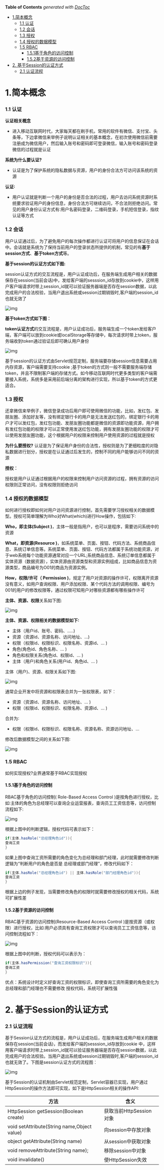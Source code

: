 <!-- START doctoc generated TOC please keep comment here to allow auto update -->
<!-- DON'T EDIT THIS SECTION, INSTEAD RE-RUN doctoc TO UPDATE -->
**Table of Contents**  *generated with [DocToc](https://github.com/thlorenz/doctoc)*

- [1.简本概念](#1%E7%AE%80%E6%9C%AC%E6%A6%82%E5%BF%B5)
    - [1.1 认证](#11-%E8%AE%A4%E8%AF%81)
    - [1.2 会话](#12-%E4%BC%9A%E8%AF%9D)
    - [1.3 授权](#13-%E6%8E%88%E6%9D%83)
    - [1.4 授权的数据模型](#14-%E6%8E%88%E6%9D%83%E7%9A%84%E6%95%B0%E6%8D%AE%E6%A8%A1%E5%9E%8B)
    - [1.5 RBAC](#15-rbac)
      - [1.5.1基于角色的访问控制](#151%E5%9F%BA%E4%BA%8E%E8%A7%92%E8%89%B2%E7%9A%84%E8%AE%BF%E9%97%AE%E6%8E%A7%E5%88%B6)
      - [1.5.2基于资源的访问控制](#152%E5%9F%BA%E4%BA%8E%E8%B5%84%E6%BA%90%E7%9A%84%E8%AE%BF%E9%97%AE%E6%8E%A7%E5%88%B6)
- [2. 基于Session的认证方式](#2-%E5%9F%BA%E4%BA%8Esession%E7%9A%84%E8%AE%A4%E8%AF%81%E6%96%B9%E5%BC%8F)
    - [2.1 认证流程](#21-%E8%AE%A4%E8%AF%81%E6%B5%81%E7%A8%8B)

<!-- END doctoc generated TOC please keep comment here to allow auto update -->

# 1.简本概念

### 1.1 认证

**认证相关概念**

- 进入移动互联网时代，大家每天都在刷手机，常用的软件有微信、支付宝、头条等，下边拿微信来举例子说明认证相关的基本概念，在初次使用微信前需要注册成为微信用户，然后输入账号和密码即可登录微信，输入账号和密码登录微信的过程就是认证

**系统为什么要认证?**

- 认证是为了保护系统的隐私数据与资源，用户的身份合法方可访问该系统的资源

**认证∶**

- 用户认证就是判断一个用户的身份是否合法的过程，用户去访问系统资源时系统要求验证用户的身份信息，身份合法方可继续访问，不合法则拒绝访问。常见的用户身份认证方式有∶用户名密码登录，二维码登录，手机短信登录，指纹认证等方式

### 1.2 会话

用户认证通过后，为了避免用户的每次操作都进行认证可将用户的信息保证在会话中。会话就是系统为了保持当前用户的登录状态所提供的机制，常见的有**基于session方式**、**基于token方式**等。

**基于session的认证方式如下图:**

session认证方式的交互流程是，用户认证成功后，在服务端生成用户相关的数据保存在session(当前会话)中，发给客户端的sesssion_id存放到cookie中，这样用户客户端请求时带上session_id就可以验证服务器端是否存在session数据，以此完成用户的合法校验，当用户退出系统或session过期销毁时,客户端的session_id也就无效了



![img](https://img-blog.csdnimg.cn/2dedf49e52da40138d1cff2ba227cfc2.png)



**基于token方式如下图︰**

**token认证方式**的交互流程是，用户认证成功后，服务端生成一个token发给客户端，客户端可以放到cookie或localStorage等存储中，每次请求时带上token，服务端收到token通过验证后即可确认用户身份



![img](https://img-blog.csdnimg.cn/5e6bc7f496364d2d8586c6e911a23c5a.png)



基于session的认证方式由Servlet规范定制，服务端要存储session信息需要占用内存资源，客户端需要支持cookie ;基于token的方式则一般不需要服务端存储token，并且不限制客户端的存储方式。如今移动互联网时代更多类型的客户端需要接入系统，系统多是采用前后端分离的架构进行实现，所以基于token的方式更适合。

### 1.3 授权

还拿微信来举例子，微信登录成功后用户即可使用微信的功能，比如，发红包、发朋友圈、添加好友等，没有绑定银行卡的用户是无法发送红包的，绑定银行卡的用户才可以发红包，发红包功能、发朋友圈功能都是微信的资源即功能资源，用户拥有发红包功能的权限才可以正常使用发送红包功能，拥有发朋友圈功能的权限才可以使用发朋友圈功能，这个根据用户的权限来控制用户使用资源的过程就是授权

**为什么要授权?**
认证是为了保证用户身份的合法性，授权则是为了更细粒度的对隐私数据进行划分，授权是在认证通过后发生的，控制不同的用户能够访问不同的资源

**授权︰**

授权是用户认证通过根据用户的权限来控制用户访问资源的过程，拥有资源的访问权限则正常访问，没有权限则拒绝访问

### 1.4 授权的数据模型

如何进行授权即如何对用户访问资源进行控制，首先需要学习授权相关的数据模型。授权可简单理解为Who对What(which)进行How操作，包括如下∶

**Who，即主体(Subject )**，主体一般是指用户，也可以是程序，需要访问系统中的资源

**What，即资源(Resource )**，如系统菜单、页面、按钮、代码方法、系统商品信息、系统订单信息等。系统菜单、页面、按钮、代码方法都属于系统功能资源，对于web系统每个功能资源通常对应一个URL;系统商品信息、系统订单信息都属于实体资源（数据资源），实体资源由资源类型和资源实例组成，比如商品信息为资源类型，商品编号为O01的商品为资源实例。

**How，权限/许可（ Permission )**，规定了用户对资源的操作许可，权限离开资源没有意义，如用户查询权限、用户添加权限、某个代码方法的调用权限、编号为001的用户的修改权限等，通过权限可知用户对哪些资源都有哪些操作许可



**主体、资源、权限**关系如下图:

![img](https://img-blog.csdnimg.cn/6d5f7259cbea4d0e964600020ee972a0.png)



**主体、资源、权限相关的数据模型如下∶**

- 主体（用户id、账号、密码、.….)
- 资源（资源id、资源名称、访问地址、...)
- 权限（权限id、权限标识、权限名称、资源id、... )
- 角色(角色id、角色名称、... )
- 角色和权限关系(角色id、权限id、... )
- 主体（用户)和角色关系(用户id、角色id、... )



主体（用户)、资源、权限关系如下图:

![img](https://img-blog.csdnimg.cn/7109feb15c7d4903abfe13c054024a29.png)



通常企业开发中将资源和权限表合并为一张权限表，如下︰

- 资源（资源id、资源名称、访问地址、... )
- 权限（权限id、权限标识、权限名称、资源id、... )

合并为∶

- 权限（权限id、权限标识、权限名称、资源名称、资源访问地址、...

修改后数据模型之间的关系如下图∶

![img](https://img-blog.csdnimg.cn/19b439f99bd544ef8ab2d7c3539cb82a.png)



### 1.5 RBAC

如何实现授权?业界通常基于RBAC实现授权

#### 1.5.1基于角色的访问控制

RBAC基于角色的访问控制( Role-Based Access Control )是按角色进行授权，比如∶主体的角色为总经理可以查询企业运营报表，查询员工工资信息等，访问控制流程如下:

![img](https://img-blog.csdnimg.cn/5eb18e50ed5b45f786e93e441edd858f.png)

根据上图中的判断逻辑，授权代码可表示如下：

```java
if(主体.hasRole("总经理角色id")){
查询工资
}
```

如果上图中查询工资所需要的角色变化为总经理和部门经理，此时就需要修改判断逻辑为“判断用户的角色是否是 总经理或部门经理”，修改代码如下：

```java
if(主体.hasRole("总经理角色id") || 主体.hasRole("部门经理角色id")){
查询工资
}
```

根据上边的例子发现，当需要修改角色的权限时就需要修改授权的相关代码，系统可扩展性差



#### 1.5.2基于资源的访问控制

RBAC基于资源的访问控制(Resource-Based Access Control )是按资源（或权限）进行授权，比如∶用户必须具有查询工资权限才可以查询员工工资信息等，访问控制流程如下︰



![img](https://img-blog.csdnimg.cn/0b8c4ad80b374554bdf7383114a0ff2a.png)



根据上图中的判断，授权代码可以表示为：

```java
if(主体.hasPermission("查询工资权限标识")){
查询工资
}
```

优点：系统设计时定义好查询工资的权限标识，即使查询工资所需要的角色变化为总经理和部门经理也不需要修改 授权代码，系统可扩展性强

# 2. 基于Session的认证方式

### 2.1 认证流程

基于Session认证方式的流程是，用户认证成功后，在服务端生成用户相关的数据保存在session(当前会话)，而发给客户端的sesssion_id存放到cookie 中，这样用客户端请求时带上session_id就可以验证服务器端是否存在session数据，以此完成用户的合法校验。当用户退出系统或session过期销毁时,客户端的session_id也就无效了。下图是session认证方式的流程图︰

![img](https://img-blog.csdnimg.cn/071c02ff2a8343f08143a92bcf5f3ecb.png)



基于Session的认证机制由Servlet规范定制，Servlet容器已实现，用户通过HttpSession的操作方法即可实现，如下是HttpSession相关的操作API:

| 方法                                        | 含义                    |
| ------------------------------------------- | ----------------------- |
| HttpSession getSession(Boolean create)      | 获取当前HttpSession对象 |
| void setAttribute(String name,Object value) | 向session中存放对象     |
| object getAttribute(String name)            | 从session中获取对象     |
| void removeAttribute(String name);          | 移除session中对象       |
| void invalidate()                           | 使HttpSession失效       |


